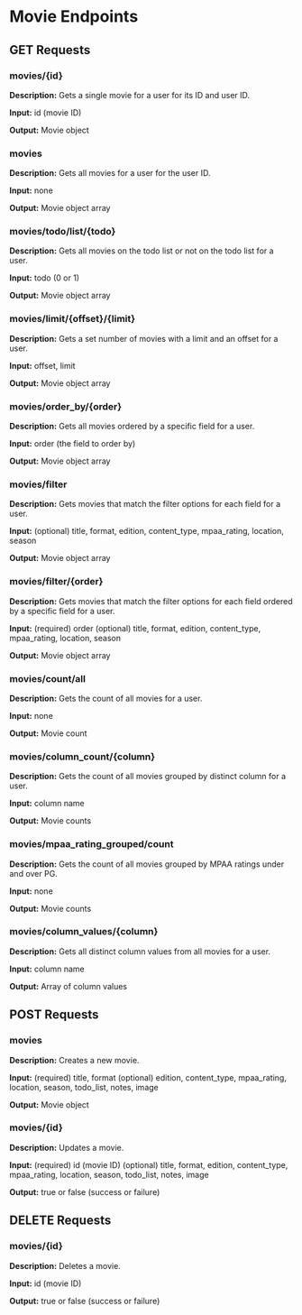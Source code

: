 # Movie Endpoints

## GET Requests

### movies/{id}

**Description:** Gets a single movie for a user for its ID and user ID.

**Input:** id (movie ID)

**Output:** Movie object

### movies

**Description:** Gets all movies for a user for the user ID.

**Input:** none

**Output:** Movie object array

### movies/todo/list/{todo}

**Description:** Gets all movies on the todo list or not on the todo list for a user.

**Input:** todo (0 or 1)

**Output:** Movie object array

### movies/limit/{offset}/{limit}

**Description:** Gets a set number of movies with a limit and an offset for a user.

**Input:** offset, limit

**Output:** Movie object array

### movies/order_by/{order}

**Description:** Gets all movies ordered by a specific field for a user.

**Input:** order (the field to order by)

**Output:** Movie object array

### movies/filter

**Description:** Gets movies that match the filter options for each field for a user.

**Input:** (optional) title, format, edition, content_type, mpaa_rating, location, season

**Output:** Movie object array

### movies/filter/{order}

**Description:** Gets movies that match the filter options for each field ordered by a specific field for a user.

**Input:** (required) order
        (optional) title, format, edition, content_type, mpaa_rating, location, season

**Output:** Movie object array

### movies/count/all

**Description:** Gets the count of all movies for a user.

**Input:** none

**Output:** Movie count

### movies/column_count/{column}

**Description:** Gets the count of all movies grouped by distinct column for a user.

**Input:** column name

**Output:** Movie counts

### movies/mpaa_rating_grouped/count

**Description:** Gets the count of all movies grouped by MPAA ratings under and over PG.

**Input:** none

**Output:** Movie counts

### movies/column_values/{column}

**Description:** Gets all distinct column values from all movies for a user.

**Input:** column name

**Output:** Array of column values

## POST Requests

### movies

**Description:** Creates a new movie.

**Input:** (required) title, format
        (optional) edition, content_type, mpaa_rating, location, season, todo_list, notes, image

**Output:** Movie object

### movies/{id}

**Description:** Updates a movie.

**Input:** (required) id (movie ID)
        (optional) title, format, edition, content_type, mpaa_rating, location, season, todo_list, notes, image

**Output:** true or false (success or failure)

## DELETE Requests

### movies/{id}

**Description:** Deletes a movie.

**Input:** id (movie ID)

**Output:** true or false (success or failure)
